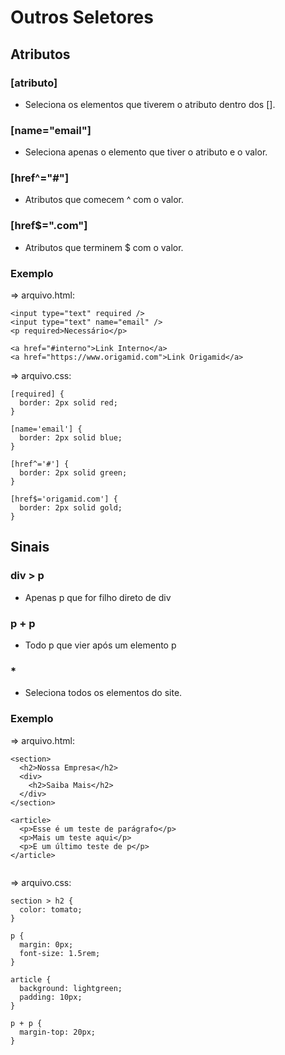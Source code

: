 # Outros Seletores

## Atributos

### [atributo]
* Seleciona os elementos que tiverem o atributo dentro dos [].

### [name="email"]
* Seleciona apenas o elemento que tiver o atributo e o valor.

### [href^="#"]
* Atributos que comecem ^ com o valor.

### [href$=".com"]
* Atributos que terminem $ com o valor.

### Exemplo
=> arquivo.html:
```
<input type="text" required />
<input type="text" name="email" />
<p required>Necessário</p>

<a href="#interno">Link Interno</a>
<a href="https://www.origamid.com">Link Origamid</a>
```

=> arquivo.css:
```
[required] {
  border: 2px solid red;
}

[name='email'] {
  border: 2px solid blue;
}

[href^='#'] {
  border: 2px solid green;
}

[href$='origamid.com'] {
  border: 2px solid gold;
}

```
## Sinais

### div > p
* Apenas p que for filho direto de div

### p + p
* Todo p que vier após um elemento p

### *
* Seleciona todos os elementos do site.
### Exemplo
=> arquivo.html:
```
<section>
  <h2>Nossa Empresa</h2>
  <div>
    <h2>Saiba Mais</h2>
  </div>
</section>

<article>
  <p>Esse é um teste de parágrafo</p>
  <p>Mais um teste aqui</p>
  <p>E um último teste de p</p>
</article>


```
=> arquivo.css:
```
section > h2 {
  color: tomato;
}

p {
  margin: 0px;
  font-size: 1.5rem;
}

article {
  background: lightgreen;
  padding: 10px;
}

p + p {
  margin-top: 20px;
}

```

